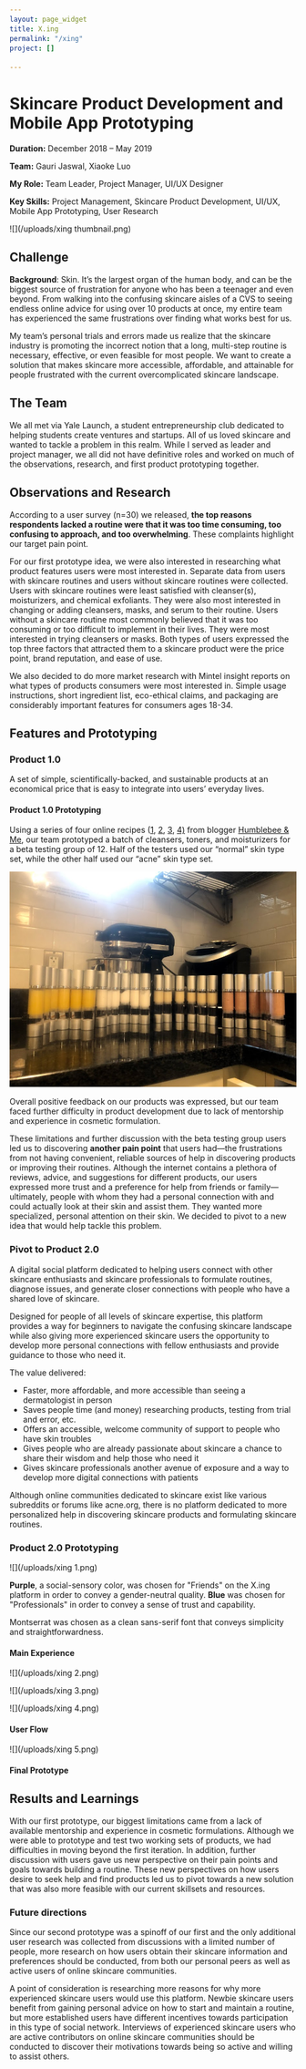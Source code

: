 ```yaml
---
layout: page_widget
title: X.ing
permalink: "/xing"
project: []

---
```

# Skincare Product Development and Mobile App Prototyping

**Duration:** December 2018 – May 2019

**Team:** Gauri Jaswal, Xiaoke Luo

**My Role:** Team Leader, Project Manager, UI/UX Designer

**Key Skills:** Project Management, Skincare Product Development, UI/UX, Mobile App Prototyping, User Research

![](/uploads/xing thumbnail.png)

## Challenge

**Background**: Skin. It’s the largest organ of the human body, and can be the biggest source of frustration for anyone who has been a teenager and even beyond. From walking into the confusing skincare aisles of a CVS to seeing endless online advice for using over 10 products at once, my entire team has experienced the same frustrations over finding what works best for us.

My team’s personal trials and errors made us realize that the skincare industry is promoting the incorrect notion that a long, multi-step routine is necessary, effective, or even feasible for most people. We want to create a solution that makes skincare more accessible, affordable, and attainable for people frustrated with the current overcomplicated skincare landscape.

## The Team

We all met via Yale Launch, a student entrepreneurship club dedicated to helping students create ventures and startups. All of us loved skincare and wanted to tackle a problem in this realm. While I served as leader and project manager, we all did not have definitive roles and worked on much of the observations, research, and first product prototyping together.

## Observations and Research

According to a user survey (n=30) we released, **the top reasons respondents lacked a routine were that it was too time consuming, too confusing to approach, and too overwhelming**. These complaints highlight our target pain point.

For our first prototype idea, we were also interested in researching what product features users were most interested in. Separate data from users with skincare routines and users without skincare routines were collected. Users with skincare routines were least satisfied with cleanser(s), moisturizers, and chemical exfoliants. They were also most interested in changing or adding cleansers, masks, and serum to their routine. Users without a skincare routine most commonly believed that it was too consuming or too difficult to implement in their lives. They were most interested in trying cleansers or masks. Both types of users expressed the top three factors that attracted them to a skincare product were the price point, brand reputation, and ease of use.

We also decided to do more market research with Mintel insight reports on what types of products consumers were most interested in. Simple usage instructions, short ingredient list, eco-ethical claims, and packaging are considerably important features for consumers ages 18-34. 

## Features and Prototyping

### Product 1.0

A set of simple, scientifically-backed, and sustainable products at an economical price that is easy to integrate into users’ everyday lives.

#### Product 1.0 Prototyping

Using a series of four online recipes ([1](https://www.humblebeeandme.com/lavender-cleansing-milk/), [2](https://www.humblebeeandme.com/gentle-chamomile-facial-cleanser/), [3](https://www.humblebeeandme.com/houdini-anti-acne-creme/), [4)]() from blogger [Humblebee & Me](https://www.humblebeeandme.com/), our team prototyped a batch of cleansers, toners, and moisturizers for a beta testing group of 12. Half of the testers used our “normal” skin type set, while the other half used our “acne” skin type set. 

![](/uploads/xing_proto1_1.jpg)

Overall positive feedback on our products was expressed, but our team faced further difficulty in product development due to lack of mentorship and experience in cosmetic formulation.

These limitations and further discussion with the beta testing group users led us to discovering **another pain point** that users had—the frustrations from not having convenient, reliable sources of help in discovering products or improving their routines. Although the internet contains a plethora of reviews, advice, and suggestions for different products, our users expressed more trust and a preference for help from friends or family—ultimately, people with whom they had a personal connection with and could actually look at their skin and assist them. They wanted more specialized, personal attention on their skin. We decided to pivot to a new idea that would help tackle this problem.

### Pivot to Product 2.0

A digital social platform dedicated to helping users connect with other skincare enthusiasts and skincare professionals to formulate routines, diagnose issues, and generate closer connections with people who have a shared love of skincare.

Designed for people of all levels of skincare expertise, this platform provides a way for beginners to navigate the confusing skincare landscape while also giving more experienced skincare users the opportunity to develop more personal connections with fellow enthusiasts and provide guidance to those who need it.

The value delivered:

* Faster, more affordable, and more accessible than seeing a dermatologist in person
* Saves people time (and money) researching products, testing from trial and error, etc. 
* Offers an accessible, welcome community of support to people who have skin troubles
* Gives people who are already passionate about skincare a chance to share their wisdom and help those who need it
* Gives skincare professionals another avenue of exposure and a way to develop more digital connections with patients

Although online communities dedicated to skincare exist like various subreddits or forums like acne.org, there is no platform dedicated to more personalized help in discovering skincare products and formulating skincare routines. 

### Product 2.0 Prototyping

![](/uploads/xing 1.png)

**Purple**, a social-sensory color, was chosen for "Friends" on the X.ing platform in order to convey a gender-neutral quality. **Blue** was chosen for "Professionals" in order to convey a sense of trust and capability.

Montserrat was chosen as a clean sans-serif font that conveys simplicity and straightforwardness.

#### Main Experience

![](/uploads/xing 2.png)

![](/uploads/xing 3.png)

![](/uploads/xing 4.png)

#### User Flow

![](/uploads/xing 5.png)

#### Final Prototype

## Results and Learnings

With our first prototype, our biggest limitations came from a lack of available mentorship and experience in cosmetic formulations. Although we were able to prototype and test two working sets of products, we had difficulties in moving beyond the first iteration. In addition, further discussion with users gave us new perspective on their pain points and goals towards building a routine. These new perspectives on how users desire to seek help and find products led us to pivot towards a new solution that was also more feasible with our current skillsets and resources.

### Future directions

Since our second prototype was a spinoff of our first and the only additional user research was collected from discussions with a limited number of people, more research on how users obtain their skincare information and preferences should be conducted, from both our personal peers as well as active users of online skincare communities.

A point of consideration is researching more reasons for why more experienced skincare users would use this platform. Newbie skincare users benefit from gaining personal advice on how to start and maintain a routine, but more established users have different incentives towards participation in this type of social network. Interviews of experienced skincare users who are active contributors on online skincare communities should be conducted to discover their motivations towards being so active and willing to assist others.